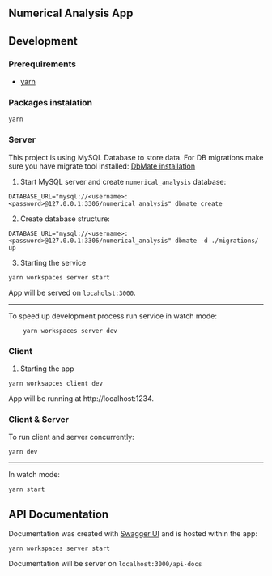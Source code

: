 ## Numerical Analysis App

## Development

### Prerequirements

- [yarn](https://yarnpkg.com/lang/en/docs/install/)

### Packages instalation

```
yarn
```

### Server

This project is using MySQL Database to store data.
For DB migrations make sure you have migrate tool installed:
[DbMate installation](https://dbmate.readthedocs.io/en/latest/)

1. Start MySQL server and create `numerical_analysis` database:

```
DATABASE_URL="mysql://<username>:<password>@127.0.0.1:3306/numerical_analysis" dbmate create
```

2. Create database structure:

```
DATABASE_URL="mysql://<username>:<password>@127.0.0.1:3306/numerical_analysis" dbmate -d ./migrations/ up
```

3. Starting the service

```
yarn workspaces server start
```

App will be served on `locaholst:3000`.

---

To speed up development process run service in watch mode:

```
    yarn workspaces server dev
```

### Client

1. Starting the app

```
yarn worksapces client dev
```

App will be running at http://localhost:1234.

### Client & Server

To run client and server concurrently:

```
yarn dev
```

---

In watch mode:

```
yarn start
```

## API Documentation

Documentation was created with [Swagger UI](https://swagger.io/) and is hosted within the app:

```
yarn workspaces server start
```

Documentation will be server on `localhost:3000/api-docs`
